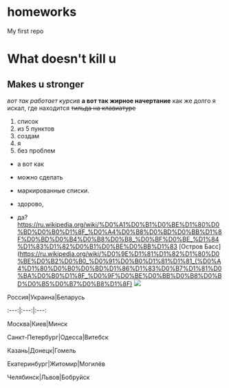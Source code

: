 # homeworks
My first repo
# What doesn't kill u
## Makes u stronger
*вот так работает курсив*
**а вот так жирное начертание**
как же долго я искал, где находится ~~тильда на клавиатуре~~
1. список
2. из 5 пунктов
3. создам
4. я
1. без проблем
+ а вот как
- можно сделать
+ маркированные списки.
- здорово,
* да?
<https://ru.wikipedia.org/wiki/%D0%A1%D0%B1%D0%BE%D1%80%D0%BD%D0%B0%D1%8F_%D0%A4%D0%B8%D0%BD%D0%BB%D1%8F%D0%BD%D0%B4%D0%B8%D0%B8_%D0%BF%D0%BE_%D1%84%D1%83%D1%82%D0%B1%D0%BE%D0%BB%D1%83>
[Остров Басс](https://ru.wikipedia.org/wiki/%D0%9E%D1%81%D1%82%D1%80%D0%BE%D0%B2%D0%B0_%D0%91%D0%B0%D1%81%D1%81_(%D0%A4%D1%80%D0%B0%D0%BD%D1%86%D1%83%D0%B7%D1%81%D0%BA%D0%B0%D1%8F_%D0%9F%D0%BE%D0%BB%D0%B8%D0%BD%D0%B5%D0%B7%D0%B8%D1%8F)
![](https://ru.wikipedia.org/wiki/Sonic_Dash#/media/%D0%A4%D0%B0%D0%B9%D0%BB:Sonic_Dash.jpg)

Россия|Украина|Беларусь

:---:|:---:|:---:

Москва|Киев|Минск

Санкт-Петербург|Одесса|Витебск

Казань|Донецк|Гомель

Екатеринбург|Житомир|Могилёв

Челябинск|Львов|Бобруйск
